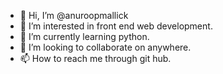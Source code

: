 - 👋 Hi, I’m @anuroopmallick
- 👀 I’m interested in front end web development.
- 🌱 I’m currently learning python.
- 💞️ I’m looking to collaborate on anywhere.
- 📫 How to reach me through git hub.

<!---
anuroopmallick/anuroopmallick is a ✨ special ✨ repository because its `README.md` (this file) appears on your GitHub profile.
You can click the Preview link to take a look at your changes.
--->
